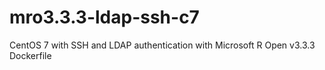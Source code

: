 # mro3.3.3-ldap-ssh-c7
CentOS 7 with SSH and LDAP authentication with Microsoft R Open v3.3.3 Dockerfile 
